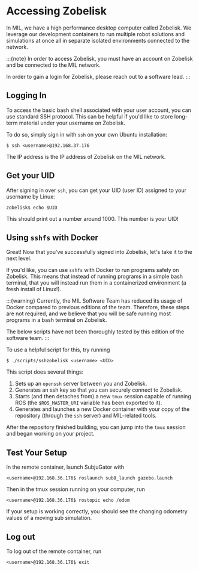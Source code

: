 # Accessing Zobelisk
In MIL, we have a high performance desktop computer called Zobelisk. We leverage
our development containers to run multiple robot solutions and simulations at
once all in separate isolated environments connected to the network.

:::{note}
In order to access Zobelisk, you must have an account on Zobelisk and be
connected to the MIL network.

In order to gain a login for Zobelisk, please reach out to a software lead.
:::

## Logging In
To access the basic bash shell associated with your user account, you can use standard
SSH protocol. This can be helpful if you'd like to store long-term material under
your username on Zobelisk.

To do so, simply sign in with `ssh` on your own Ubuntu installation:

    $ ssh <username>@192.168.37.176

The IP address is the IP address of Zobelisk on the MIL network.

## Get your UID
After signing in over `ssh`, you can get your UID (user ID) assigned to your username
by Linux:

    zobelisk$ echo $UID

This should print out a number around 1000. This number is your UID!

## Using `sshfs` with Docker
Great! Now that you've successfully signed into Zobelisk, let's take it to the next
level.

If you'd like, you can use `sshfs` with Docker to run programs safely on Zobelisk.
This means that instead of running programs in a simple bash terminal, that you will
instead run them in a containerized environment (a fresh install of Linux!).


:::{warning}
Currently, the MIL Software Team has reduced its usage of Docker compared to
previous editions of the team. Therefore, these steps are not required, and
we believe that you will be safe running most programs in a bash terminal
on Zobelisk.

The below scripts have not been thoroughly tested by this edition of the software
team.
:::

To use a helpful script for this, try running

    $ ./scripts/sshzobelisk <username> <UID>

This script does several things:

1. Sets up an `openssh` server between you and Zobelisk.
1. Generates an ssh key so that you can securely connect to Zobelisk.
1. Starts (and then detaches from) a new `tmux` session capable of running ROS (the
`$ROS_MASTER_URI` variable has been exported to it).
1. Generates and launches a new Docker container with your copy of the repository
(through the `ssh` server) and MIL-related tools.

After the repository finished building, you can jump into the `tmux` session and
began working on your project.

## Test Your Setup
In the remote container, launch SubjuGator with

    <username>@192.168.36.176$ roslaunch sub8_launch gazebo.launch

Then in the tmux session running on your computer, run

    <username>@192.168.36.176$ rostopic echo /odom

If your setup is working correctly, you should see the changing odometry values of
a moving sub simulation.

## Log out

To log out of the remote container, run

    <username>@192.168.36.176$ exit
